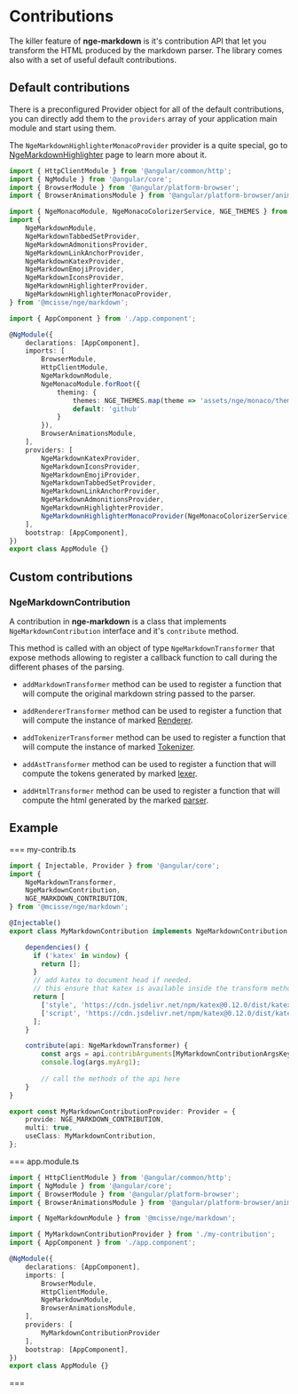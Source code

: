 # Contributions

The killer feature of **nge-markdown** is it's contribution API that let
you transform the HTML produced by the markdown parser.
The library comes also with a set of useful default contributions.

## Default contributions

There is a preconfigured Provider object for all of the default contributions,
you can directly add them to the `providers` array of your application main module and start using them.

The `NgeMarkdownHighlighterMonacoProvider` provider is a quite special, go to
[NgeMarkdownHighlighter](/docs/nge-markdown/contributions/highlighter) page to learn more about it.

```typescript highlights="6-17 26-32 36-43"
import { HttpClientModule } from '@angular/common/http';
import { NgModule } from '@angular/core';
import { BrowserModule } from '@angular/platform-browser';
import { BrowserAnimationsModule } from '@angular/platform-browser/animations';

import { NgeMonacoModule, NgeMonacoColorizerService, NGE_THEMES } from '@mcisse/nge/monaco';
import {
    NgeMarkdownModule,
    NgeMarkdownTabbedSetProvider,
    NgeMarkdownAdmonitionsProvider,
    NgeMarkdownLinkAnchorProvider,
    NgeMarkdownKatexProvider,
    NgeMarkdownEmojiProvider,
    NgeMarkdownIconsProvider,
    NgeMarkdownHighlighterProvider,
    NgeMarkdownHighlighterMonacoProvider,
} from '@mcisse/nge/markdown';

import { AppComponent } from './app.component';

@NgModule({
    declarations: [AppComponent],
    imports: [
        BrowserModule,
        HttpClientModule,
        NgeMarkdownModule,
        NgeMonacoModule.forRoot({
            theming: {
                themes: NGE_THEMES.map(theme => 'assets/nge/monaco/themes/' + theme),
                default: 'github'
            }
        }),
        BrowserAnimationsModule,
    ],
    providers: [
        NgeMarkdownKatexProvider,
        NgeMarkdownIconsProvider,
        NgeMarkdownEmojiProvider,
        NgeMarkdownTabbedSetProvider,
        NgeMarkdownLinkAnchorProvider,
        NgeMarkdownAdmonitionsProvider,
        NgeMarkdownHighlighterProvider,
        NgeMarkdownHighlighterMonacoProvider(NgeMonacoColorizerService),
    ],
    bootstrap: [AppComponent],
})
export class AppModule {}
```

## Custom contributions

### NgeMarkdownContribution

A contribution in **nge-markdown** is a class that implements `NgeMarkdownContribution` interface and it's
`contribute` method.

This method is called with an object of type `NgeMarkdownTransformer` that expose methods allowing to register
a callback function to call during the different phases of the parsing.

* `addMarkdownTransformer` method can be used to register a function that will compute
 the original markdown string passed to the parser.

* `addRendererTransformer` method can be used to register a function that will compute the instance
  of marked [Renderer](https://marked.js.org/using_pro#renderer).

* `addTokenizerTransformer` method can be used to register a function that will compute the instance
  of marked [Tokenizer](https://marked.js.org/using_pro#tokenizer).

* `addAstTransformer` method can be used to register a function that will compute the tokens
  generated by marked [lexer](https://marked.js.org/using_pro#lexer).

* `addHtmlTransformer` method can be used to register a function that will compute the html generated
  by the marked [parser](https://marked.js.org/using_pro#parser).

## Example

=== my-contrib.ts

```typescript
import { Injectable, Provider } from '@angular/core';
import {
    NgeMarkdownTransformer,
    NgeMarkdownContribution,
    NGE_MARKDOWN_CONTRIBUTION,
} from '@mcisse/nge/markdown';

@Injectable()
export class MyMarkdownContribution implements NgeMarkdownContribution {

    dependencies() {
      if ('katex' in window) {
        return [];
      }
      // add katex to document head if needed.
      // this ensure that katex is available inside the transform methods.
      return [
        ['style', 'https://cdn.jsdelivr.net/npm/katex@0.12.0/dist/katex.min.css'],
        ['script', 'https://cdn.jsdelivr.net/npm/katex@0.12.0/dist/katex.min.js'],
      ];
    }

    contribute(api: NgeMarkdownTransformer) {
        const args = api.contribArguments[MyMarkdownContributionArgsKey] || {} as MyMarkdownContributionArgs;
        console.log(args.myArg1);
  
        // call the methods of the api here
    }
}

export const MyMarkdownContributionProvider: Provider = {
    provide: NGE_MARKDOWN_CONTRIBUTION,
    multi: true,
    useClass: MyMarkdownContribution,
};
```

=== app.module.ts

```typescript
import { HttpClientModule } from '@angular/common/http';
import { NgModule } from '@angular/core';
import { BrowserModule } from '@angular/platform-browser';
import { BrowserAnimationsModule } from '@angular/platform-browser/animations';

import { NgeMarkdownModule } from '@mcisse/nge/markdown';

import { MyMarkdownContributionProvider } from './my-contribution';
import { AppComponent } from './app.component';

@NgModule({
    declarations: [AppComponent],
    imports: [
        BrowserModule,
        HttpClientModule,
        NgeMarkdownModule,
        BrowserAnimationsModule,
    ],
    providers: [
        MyMarkdownContributionProvider
    ],
    bootstrap: [AppComponent],
})
export class AppModule {}
```

===
